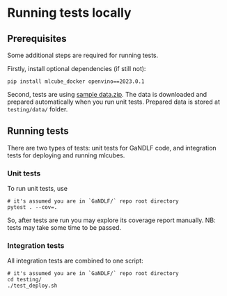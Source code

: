 # Running tests locally

## Prerequisites

Some additional steps are required for running tests.

Firstly, install optional dependencies (if still not):

```shell
pip install mlcube_docker openvino==2023.0.1
```

Second, tests are using [sample data.zip](https://drive.google.com/uc?id=1c4Yrv-jnK6Tk7Ne1HmMTChv-4nYk43NT). The data is downloaded and prepared automatically when you run unit tests. Prepared data is stored at `testing/data/` folder.

 
## Running tests

There are two types of tests: unit tests for GaNDLF code, and integration tests for deploying and running mlcubes.

### Unit tests

To run unit tests, use

```shell
# it's assumed you are in `GaNDLF/` repo root directory
pytest . --cov=.
```

So, after tests are run you may explore its coverage report manually. NB: tests may take some time to be passed.

### Integration tests

All integration tests are combined to one script:

```shell
# it's assumed you are in `GaNDLF/` repo root directory
cd testing/
./test_deploy.sh
```
